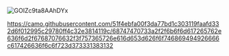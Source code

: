 ![GOIZc9ta8AAhDYx](https://github.com/anecdoche/sorx/assets/131853051/faaba3ce-566a-4323-bf82-7d73f12a0258)

https://camo.githubusercontent.com/51f4ebfa00f3da77bd1c303119faafd332d6f012995c29780ff4c32e3814119c/68747470733a2f2f6b6f6d617265762e636f6d2f67687076632f3f757365726e616d653d626f6f746869494926666c617426636f6c6f723d373331383132
